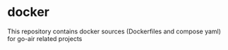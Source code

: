 # docker 

This repository contains docker sources (Dockerfiles and compose
yaml) for go-air related projects


